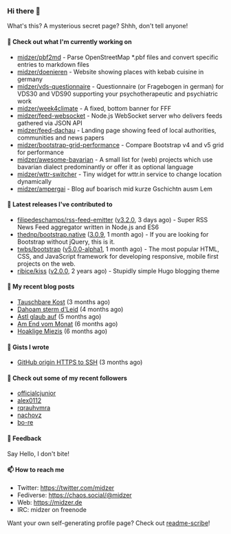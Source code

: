### Hi there 👋

What's this? A mysterious secret page? Shhh, don't tell anyone!

#### 🌱 Check out what I'm currently working on

- [midzer/pbf2md](https://github.com/midzer/pbf2md) - Parse OpenStreetMap *.pbf files and convert specific entries to markdown files
- [midzer/doenieren](https://github.com/midzer/doenieren) - Website showing places with kebab cuisine in germany
- [midzer/vds-questionnaire](https://github.com/midzer/vds-questionnaire) - Questionnaire (or Fragebogen in german) for VDS30 and VDS90 supporting your psychotherapeutic and psychiatric work
- [midzer/week4climate](https://github.com/midzer/week4climate) - A fixed, bottom banner for FFF
- [midzer/feed-websocket](https://github.com/midzer/feed-websocket) - Node.js WebSocket server who delivers feeds gathered via JSON API
- [midzer/feed-dachau](https://github.com/midzer/feed-dachau) - Landing page showing feed of local authorities, communities and news papers
- [midzer/bootstrap-grid-performance](https://github.com/midzer/bootstrap-grid-performance) - Compare Bootstrap v4 and v5 grid for performance
- [midzer/awesome-bavarian](https://github.com/midzer/awesome-bavarian) - A small list for (web) projects which use bavarian dialect predominantly or offer it as optional language
- [midzer/wttr-switcher](https://github.com/midzer/wttr-switcher) - Tiny widget for wttr.in service to change location dynamically
- [midzer/ampergai](https://github.com/midzer/ampergai) - Blog auf boarisch mid kurze Gschichtn ausm Lem

#### 🔭 Latest releases I've contributed to

- [filipedeschamps/rss-feed-emitter](https://github.com/filipedeschamps/rss-feed-emitter) ([v3.2.0](https://github.com/filipedeschamps/rss-feed-emitter/releases/tag/v3.2.0), 3 days ago) - Super RSS News Feed aggregator written in Node.js and ES6
- [thednp/bootstrap.native](https://github.com/thednp/bootstrap.native) ([3.0.9](https://github.com/thednp/bootstrap.native/releases/tag/3.0.9), 1 month ago) - If you are looking for Bootstrap without jQuery, this is it.
- [twbs/bootstrap](https://github.com/twbs/bootstrap) ([v5.0.0-alpha1](https://github.com/twbs/bootstrap/releases/tag/v5.0.0-alpha1), 1 month ago) - The most popular HTML, CSS, and JavaScript framework for developing responsive, mobile first projects on the web.
- [ribice/kiss](https://github.com/ribice/kiss) ([v2.0.0](https://github.com/ribice/kiss/releases/tag/v2.0.0), 2 years ago) - Stupidly simple Hugo blogging theme

#### 📜 My recent blog posts

- [Tauschbare Kost](https://ampergai.de/2020/04/001/) (3 months ago)
- [Dahoam sterm d&#39;Leid](https://ampergai.de/2020/03/001/) (4 months ago)
- [Astl glaub auf](https://ampergai.de/2020/02/001/) (5 months ago)
- [Am End vom Monat](https://ampergai.de/2020/01/002/) (6 months ago)
- [Hoaklige Miezis](https://ampergai.de/2020/01/001/) (6 months ago)

#### 📓 Gists I wrote

- [GitHub origin HTTPS to SSH](https://gist.github.com/3ceba8ad7d956e02d9e920b121d8d059) (3 months ago)

#### 👯 Check out some of my recent followers

- [officialcjunior](https://github.com/officialcjunior)
- [alex0112](https://github.com/alex0112)
- [rqrauhvmra](https://github.com/rqrauhvmra)
- [nachovz](https://github.com/nachovz)
- [bo-re](https://github.com/bo-re)

#### 💬 Feedback

Say Hello, I don't bite!

#### 📫 How to reach me

- Twitter: https://twitter.com/midzer
- Fediverse: https://chaos.social/@midzer
- Web: https://midzer.de
- IRC: midzer on freenode

Want your own self-generating profile page? Check out [readme-scribe](https://github.com/muesli/readme-scribe)!

